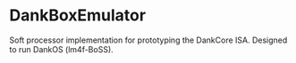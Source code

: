 # DankBoxEmulator
Soft processor implementation for prototyping the DankCore ISA. Designed to run DankOS (lm4f-BoSS).
